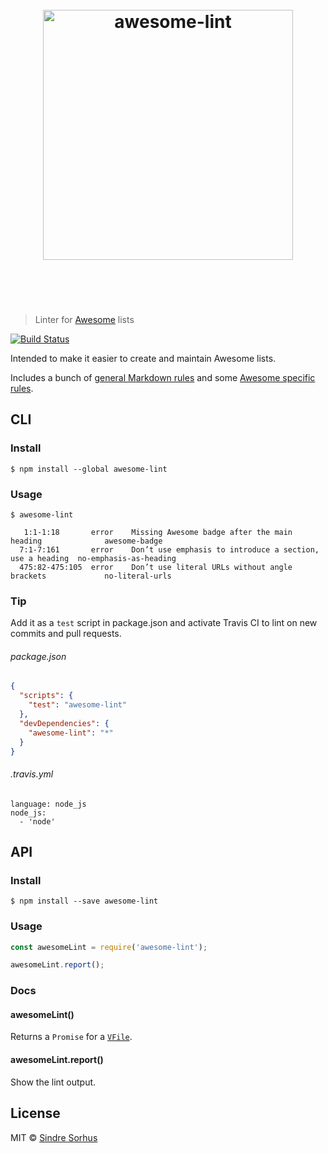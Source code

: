 <h1 align="center">
	<br>
	<img width="400" src="https://cdn.rawgit.com/sindresorhus/awesome-lint/master/media/logo.svg" alt="awesome-lint">
	<br>
	<br>
	<br>
</h1>

> Linter for [Awesome](https://awesome.re) lists

[![Build Status](https://travis-ci.org/sindresorhus/awesome-lint.svg?branch=master)](https://travis-ci.org/sindresorhus/awesome-lint)

Intended to make it easier to create and maintain Awesome lists.

Includes a bunch of [general Markdown rules](https://github.com/sindresorhus/awesome-lint/blob/master/config.js) and some [Awesome specific rules](https://github.com/sindresorhus/awesome-lint/tree/master/rules).


## CLI

### Install

```
$ npm install --global awesome-lint
```

### Usage

```
$ awesome-lint

   1:1-1:18       error    Missing Awesome badge after the main heading              awesome-badge
  7:1-7:161       error    Don’t use emphasis to introduce a section, use a heading  no-emphasis-as-heading
  475:82-475:105  error    Don’t use literal URLs without angle brackets             no-literal-urls
```

### Tip

Add it as a `test` script in package.json and activate Travis CI to lint on new commits and pull requests.

###### package.json

```json
{
  "scripts": {
    "test": "awesome-lint"
  },
  "devDependencies": {
    "awesome-lint": "*"
  }
}
```

###### .travis.yml

```
language: node_js
node_js:
  - 'node'
```


## API

### Install

```
$ npm install --save awesome-lint
```

### Usage

```js
const awesomeLint = require('awesome-lint');

awesomeLint.report();
```

### Docs

#### awesomeLint()

Returns a `Promise` for a [`VFile`](https://github.com/wooorm/vfile).

#### awesomeLint.report()

Show the lint output.


## License

MIT © [Sindre Sorhus](https://sindresorhus.com)
